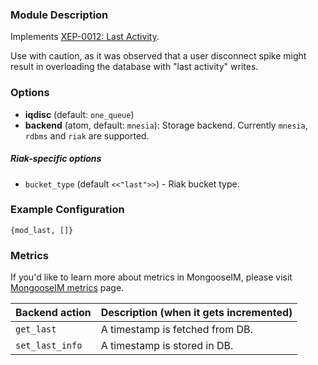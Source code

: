 ### Module Description

Implements [XEP-0012: Last Activity](https://xmpp.org/extensions/xep-0012.html).

Use with caution, as it was observed that a user disconnect spike might result in overloading the database with "last activity" writes.

### Options

* **iqdisc** (default: `one_queue`)
* **backend** (atom, default: `mnesia`): Storage backend. Currently `mnesia`, `rdbms` and `riak` are supported.

##### Riak-specific options

* `bucket_type` (default `<<"last">>`) - Riak bucket type.

### Example Configuration

` {mod_last, []} `

### Metrics

If you'd like to learn more about metrics in MongooseIM, please visit [MongooseIM metrics](../operation-and-maintenance/Mongoose-metrics.md) page.

| Backend action | Description (when it gets incremented) |
| ---- | -------------------------------------- |
| `get_last` | A timestamp is fetched from DB. |
| `set_last_info` | A timestamp is stored in DB. |

